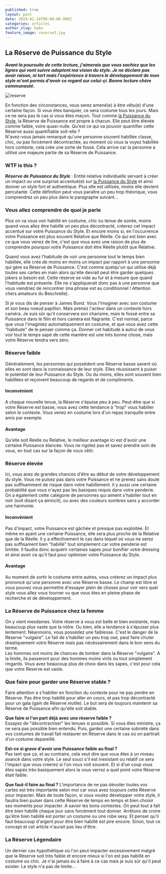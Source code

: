 ```yaml
---
published: true
layout: post
date: 2019-01-24T00:00:00.000Z
categories: articles
author_slug: hyke
feature_image: reserve3.jpg
---
```

## La Réserve de Puissance du Style

***Avant la poursuite de cette lecture, j'aimerais que vous sachiez que les lignes qui vont suivre adoptent ma vision du style. Je ne déclare pas avoir raison, ni tort mais l'expérience à travers le développement de mon style m'ont permis d'avoir ce regard sur celui-çi. Bonne lecture chère communauté.***

![reserve]({{site.url}}/{{site.baseurl}}img/reserve3.jpg)

En fonction des circonstances, vous serez amené(e) à être vêtu(e) d'une certaine façon. Si vous êtes banquier, ce sera costume tous les jours. Mais ce ne sera pas le cas si vous êtes maçon. 
Tout comme [la Puissance du Style](http://www.crevardstyle.com/La-Puissance-du-Style), la Réserve de Puissance est propre à chacun. Elle peut être élevée comme faible, voire quasi-nulle. Qu'est ce qui va pouvoir quantifier cette Réserve aussi quantifiable soit-elle ?  
N'avez-vous jamais remarqué qu'une personne souvent habillée classe, chic, ou pas forcément décontractée, au moment où vous la voyez habillée hors contexte, cela crée une sorte de fossé. Cela arrive car la personne a utilisé une majeure partie de sa Réserve de Puissance.  

### WTF is this ?

***Réserve de Puissance du Style*** : Entité relative individuelle servant à créer un impact ou une surprise accentué(e) sur [la Puissance du Style](http://www.crevardstyle.com/La-Puissance-du-Style) et ainsi donner un style fort et authentique. Plus elle est utilisée, moins elle devient percutante. Cette définition peut vous paraître un peu trop théorique, vous comprendrez un peu plus dans le paragraphe suivant...

### Vous allez comprendre de quoi je parle

Plus on va vous voir habillé en costume, chic ou tenue de soirée, moins quand vous allez être habillé un peu plus décontracté, créerez cet impact accentué sur votre Puissance du Style. Et encore moins si, en l'occurrence votre Puissance est plus souvent Relative que Réelle. Ce qui est bien avec ce que vous venez de lire, c'est que vous avez une raison de plus de comprendre pourquoi votre Puissance doit être Réelle plutôt que Relative.  

Quand vous avez l'habitude de voir une personne tout le temps bien habillée, elle crée de moins en moins un impact par rapport à une personne qui gère sa Réserve de Puissance. C'est comme quelqu'un qui utilise déjà toutes ses cartes en main alors qu'elle devrait peut être garder quelques jokers si besoin est.
Cette réserve se vide au fur et à mesure que quand l'habitude est présente. Elle ne s'appliquerait donc pas à une personne que vous viendriez de rencontrer (ma phrase est au conditionnel ! Attention chers amateurs du Beschrelle).  

Si je vous dis de penser à James Bond. Vous l'imaginer avec son costume et son beau noeud papillon. Mais prenez l'acteur dans un contexte hors caméra. Je suis sûr qu'il conservera son charisme, mais le fossé entre sa Puissance dans le film et hors caméra est flagrante. C'est normal, parce que vous l'imaginiez automatiquement en costume, et que vous avez cette "habitude" de le penser comme ça. Donner cet habitude à autrui de vous voir tout le temps sapé de cette manière est une très bonne chose, mais votre Réserve tendra vers zéro.

### Réserve faible

Généralement, les personnes qui possèdent une Réserve basse savent où elles en sont dans la connaissance de leur style. Elles réussissent à puiser le potentiel de leur Puissance du Style. Ou du moins, elles sont souvent bien habillées et reçoivent beaucoup de regards et de compliments.

#### Inconvénient

A chaque nouvelle tenue, la Réserve s'épuise peu à peu.
Peut-être que si votre Réserve est basse, vous avez cette tendance à "trop" vous habiller selon le contexte. Vous venez en costume lors d'un repas tranquille entre amis par exemple.

#### Avantage

Qu'elle soit Réelle ou Relative, le meilleur avantage ici est d'avoir une certaine Puissance élancée. Vous ne rigolez pas et savez prendre soin de vous, en tout cas sur la façon de vous vêtir.

### Réserve élevée

Ici, vous avez de grandes chances d'être au début de votre développement du style. Vous ne puisez pas dans votre Puissance et ne prenez sans doute pas suffisamment de risque dans votre habillement. Il y aussi une certaine probabilité que vous n'ayez pas les basiques requis dans votre penderie. On a également cette catégorie de personnes qui aiment s'habiller tout en noir (soit disant ça amincit), ou avec des couleurs sombres sans y accorder une harmonie.

#### Inconvénient

Pas d'impact, votre Puissance est gâchée et presque pas exploitée. Et même en ayant une certaine Puissance, elle sera plus proche de la Relative que de la Réelle. Il y a effectivement le cas dans lequel où vous ne serez pas suffisament bien "habillé" tout simplement car votre penderie est limitée. Il faudra donc acquérir certaines sapes pour bonifier votre dressing et ainsi avoir ce qu'il faut pour optimiser votre Puissance du Style.

#### Avantage

Au moment de sortir le costume entre autres, vous créerez un impact plus prononcé qu'une personne avec une Réserve basse.
Le champ est libre et vous pouvez vous permettre d'essayer plein de choses pour voir vers quel style vous allez vous tourner vu que vous êtes en pleine phase de recherche et de développement. 

### La Réserve de Puissance chez la femme

On y vient mesdames. Votre réserve à vous est belle et bien existante, mais beaucoup plus vaste que la nôtre. Ou bien, elle a tendance à s'épuiser plus lentement. Néanmoins, vous possédez une faiblesse. C'est le danger de la Réserve "vulgaire". Le fait de s'habiller un peu trop osé, peut faire chuter drastiquement votre Réserve mais pas nécéssairement dans le bon sens du terme.  
Les hommes ont moins de chances de tomber dans la Réserve "vulgaire". A la limite, ils passeront pour des hommes moins virils ou tout simplement ringards. Vous avez beaucoup plus de choix dans les sapes, c'est pour cela que votre Réserve est vaste. 

### Que faire pour garder une Réserve stable ? 

Faire attention à s'habiller en fonction du contexte pour ne pas perdre en Réserve. 
Pas être trop habillé pour aller en cours, et pas trop décontracté pour un gala (gain de Réserve inutile). Le but sera de toujours maintenir sa Réserve de Puissance afin qu'elle soit stable.  

**Que faire si l'on part déjà avec une réserve faible ?**  
Essayez de "décontractiser" les tenues si possible. Si vous êtes ministre, ça ne sera pas possible bien entendu. Puis, gardez une certaine sobriété dans vos costumes de travail fait restaurer en Réserve dans le cas où on partirait d'un costume depareillé.

**Est-ce si grave d'avoir une Puissance faible au final ?**  
Pas tant que ça, et au contraire, cela veut dire que vous êtes à un niveau avancé dans votre style. Le seul souci s'il est inexistant ou relatif ce sera l'impact que vous creerez si l'on vous voit souvent. Et si d'un coup vous êtes sapés très basiquement alors la vous verrez a quel point votre Réserve était faible.

**Que faut-il faire au final ?**
L'importance de ne pas dévoiler toutes vos cartes est très importante selon moi car vous avez toujours cette Réserve pour impacter. Mais de toute façon, si vous voulez développer votre style, il faudra bien puiser dans cette Réserve de temps en temps et bien choisir ses moments pour impacter. A savoir les bons contextes. On peut tout à fait être bien habillé chaque jour sans forcément tout donner. Arrêtons de croire qu'être bien habillé est porter un costume ou une robe sexy. Et penser qu'il faut beaucoup d'argent pour être bien habillé est pire encore. Sinon, tout ce concept et cet article n'aurait pas lieu d'être.

### La Réserve Légendaire

Un dernier cas hypothétique où l'on peut impacter excessivement malgré que la Réserve soit très faible et encore mieux si l'on est pas habillé en costume ou chic. Je n'ai jamais eu à faire à ce cas mais je suis sûr qu'il peut exister. Le style n'a pas de limite...

